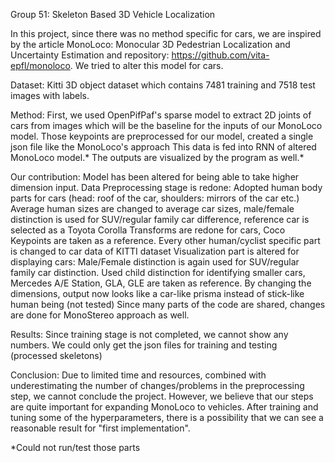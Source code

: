 Group 51: Skeleton Based 3D Vehicle Localization

In this project, since there was no method specific for cars, we are inspired by the article MonoLoco: Monocular 3D Pedestrian Localization and Uncertainty Estimation and repository: https://github.com/vita-epfl/monoloco. We tried to alter this model for cars.

Dataset: Kitti 3D object dataset which contains 7481 training and 7518 test images with labels.  

Method:
    First, we used OpenPifPaf's sparse model to extract 2D joints of cars from images which will be the baseline for the inputs of our MonoLoco model. 
    Those keypoints are preprocessed for our model, created a single json file like the MonoLoco's approach
    This data is fed into RNN of altered MonoLoco model.*
    The outputs are visualized by the program as well.*


Our contribution: 
    Model has been altered for being able to take higher dimension input.
    Data Preprocessing stage is redone:
        Adopted human body parts for cars (head: roof of the car, shoulders: mirrors of the car etc.)
        Average human sizes are changed to average car sizes, male/female distinction is used for SUV/regular family car difference, reference car is selected as a Toyota Corolla
        Transforms are redone for cars, Coco Keypoints are taken as a reference.
        Every other human/cyclist specific part is changed to car data of KITTI dataset
    Visualization part is altered for displaying cars:
        Male/Female distinction is again used for SUV/regular family car distinction. Used child distinction for identifying smaller cars, Mercedes A/E Station, GLA, GLE are taken as reference.
        By changing the dimensions, output now looks like a car-like prisma instead of stick-like human being (not tested)
    Since many parts of the code are shared, changes are done for MonoStereo approach as well.

Results: 
    Since training stage is not completed, we cannot show any numbers.
    We could only get the json files for training and testing (processed skeletons)

Conclusion:
    Due to limited time and resources, combined with underestimating the number of changes/problems in the preprocessing step, we cannot conclude the project. However, we believe that our steps are quite important for expanding MonoLoco to vehicles. After training and tuning some of the hyperparameters, there is a possibility that we can see a reasonable result for "first implementation".

*Could not run/test those parts
